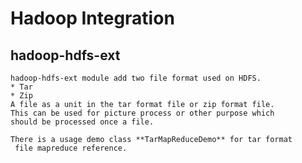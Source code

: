 # Hadoop Integration

## hadoop-hdfs-ext

    hadoop-hdfs-ext module add two file format used on HDFS. 
    * Tar   
    * Zip
    A file as a unit in the tar format file or zip format file. 
    This can be used for picture process or other purpose which 
    should be processed once a file.
    
    There is a usage demo class **TarMapReduceDemo** for tar format
     file mapreduce reference.





























